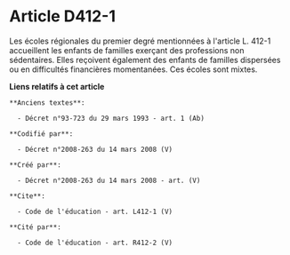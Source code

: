 # Article D412-1

Les écoles régionales du premier degré mentionnées à l'article L. 412-1 accueillent les enfants de familles exerçant des
professions non sédentaires. Elles reçoivent également des enfants de familles dispersées ou en difficultés financières
momentanées. Ces écoles sont mixtes.

**Liens relatifs à cet article**

	**Anciens textes**:

	  - Décret n°93-723 du 29 mars 1993 - art. 1 (Ab)

	**Codifié par**:

	  - Décret n°2008-263 du 14 mars 2008 (V)

	**Créé par**:

	  - Décret n°2008-263 du 14 mars 2008 - art. (V)

	**Cite**:

	  - Code de l'éducation - art. L412-1 (V)

	**Cité par**:

	  - Code de l'éducation - art. R412-2 (V)
